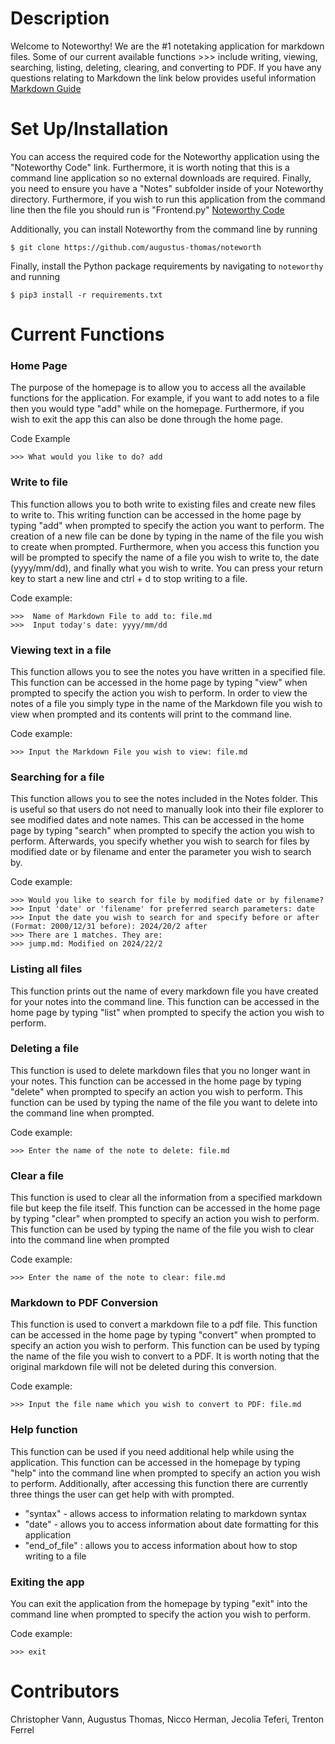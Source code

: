 # Description 
Welcome to Noteworthy! We are the #1 notetaking application for markdown files. Some of our current available functions >>> include writing, viewing, searching, listing, deleting, clearing, and converting to PDF. If you have any questions relating to Markdown the link below provides useful information
[Markdown Guide](https://www.markdownguide.org/)

# Set Up/Installation 
You can access the required code for the Noteworthy application using the "Noteworthy Code" link. Furthermore, it is worth noting that this is a command line application so no external downloads are required. Finally, you need to ensure you have a "Notes" subfolder inside of your Noteworthy directory. Furthermore, if you wish to run this application from the command line then the file you should run is "Frontend.py"
[Noteworthy Code](https://github.com/augustus-thomas/noteworthy)

Additionally, you can install Noteworthy from the command line by running
```
$ git clone https://github.com/augustus-thomas/noteworth
```

Finally, install the Python package requirements by navigating to `noteworthy` and running

```
$ pip3 install -r requirements.txt
```

# Current Functions
### Home Page 
The purpose of the homepage is to allow you to access all the available functions for the application. For example, if you want to add notes to a file then you would type "add" while on the homepage. Furthermore, if you wish to exit the app this can also be done through the home page. 

Code Example
```
>>> What would you like to do? add
```

### Write to file 
This function allows you to both write to existing files and create new files to write to. This writing function can be accessed in the home page by typing "add" when prompted to specify the action you want to perform. The creation of a new file can be done by typing in the name of the file you wish to create when prompted. Furthermore, when you access this function you will be prompted to specify the name of a file you wish to write to, the date (yyyy/mm/dd), and finally what you wish to write. You can press your return key to start a new line and ctrl + d to stop writing to a file. 

Code example: 
```
>>>  Name of Markdown File to add to: file.md
>>>  Input today's date: yyyy/mm/dd
```

### Viewing text in a file 
This function allows you to see the notes you have written in a specified file. This function can be accessed in the home page by typing "view" when prompted to specify the action you wish to perform. In order to view the notes of a file you simply type in the name of the Markdown file you wish to view when prompted and its contents will print to the command line. 

Code example:
```
>>> Input the Markdown File you wish to view: file.md
```

### Searching for a file 
This function allows you to see the notes included in the Notes folder. This is useful so that users do not need to manually look into their file explorer to see modified dates and note names. This can be accessed in the home page by typing "search" when prompted to specify the action you wish to perform. Afterwards, you specify whether you wish to search for files by modified date or by filename and enter the parameter you wish to search by.

Code example:
```
>>> Would you like to search for file by modified date or by filename?
>>> Input 'date' or 'filename' for preferred search parameters: date
>>> Input the date you wish to search for and specify before or after (Format: 2000/12/31 before): 2024/20/2 after
>>> There are 1 matches. They are:
>>> jump.md: Modified on 2024/22/2
```

### Listing all files 
This function prints out the name of every markdown file you have created for your notes into the command line. This function can be accessed in the home page by typing "list" when prompted to specify the action you wish to perform.

### Deleting a file
This function is used to delete markdown files that you no longer want in your notes. This function can be accessed in the home page by typing "delete" when prompted to specify an action you wish to perform. This function can be used by typing the name of the file you want to delete into the command line when prompted. 

Code example:
```
>>> Enter the name of the note to delete: file.md
```

### Clear a file 
This function is used to clear all the information from a specified markdown file but keep the file itself. This function can be accessed in the home page by typing "clear" when prompted to specify an action you wish to perform. This function can be used by typing the name of the file you wish to clear into the command line when prompted 

Code example:
```
>>> Enter the name of the note to clear: file.md
```

### Markdown to PDF Conversion
This function is used to convert a markdown file to a pdf file. This function can be accessed in the home page by typing "convert" when prompted to specify an action you wish to perform. This function can be used by typing the name of the file you wish to convert to a PDF. It is worth noting that the original markdown file will not be deleted during this conversion.

Code example:
```
>>> Input the file name which you wish to convert to PDF: file.md
```

### Help function
This function can be used if you need additional help while using the application. This function can be accessed in the homepage by typing "help" into the command line when prompted to specify an action you wish to perform. Additionally, after accessing this function there are currently three things the user can get help with with prompted.
- "syntax" - allows access to information relating to markdown syntax
- "date" - allows you to access information about date formatting for this application
- "end_of_file" : allows you to access information about how to stop writing to a file

### Exiting the app
You can exit the application from the homepage by typing "exit" into the command line when prompted to specify the action you wish to perform. 

Code example:
```
>>> exit
```

# Contributors 
Christopher Vann, Augustus Thomas, Nicco Herman, Jecolia Teferi, Trenton Ferrel


